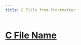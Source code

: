 ```yaml
---
title: C Title from Frontmatter
---
```


# [C File Name](https://github.com/jooy2/vitepress-sidebar)
